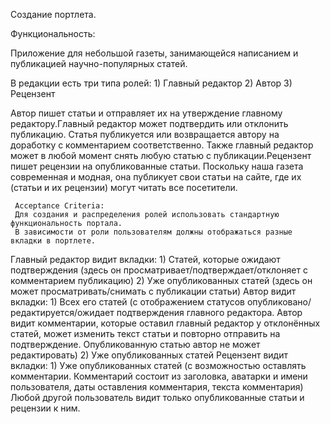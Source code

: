 Создание портлета.
   
Функциональность:

Приложение для небольшой газеты, занимающейся написанием и публикацией научно-популярных статей.

   В редакции есть три типа ролей:
       1) Главный редактор
       2) Автор
       3) Рецензент
       
   Автор пишет статьи и отправляет их на утверждение главному редактору.Главный редактор может подтвердить или отклонить публикацию. 
   Статья публикуется или возвращается автору на   доработку с комментарием соответственно. Также главный редактор может в любой момент 
   снять любую статью с публикации.Рецензент пишет рецензии на опубликованные статьи. Поскольку наша газета современная и модная, 
   она публикует свои статьи на сайте, где их (статьи и их рецензии) могут читать все посетители.
   
     Acceptance Criteria: 
     Для создания и распределения ролей использовать стандартную функциональность портала.
     В зависимости от роли пользователям должны отображаться разные вкладки в портлете.
     
  Главный редактор видит вкладки:
    1) Статей, которые ожидают подтверждения (здесь он просматривает/подтверждает/отклоняет с комментарием публикацию)
    2) Уже опубликованных статей (здесь он может просматривать/снимать с публикации статьи)
  Автор видит вкладки:
    1) Всех его статей (с отображением статусов опубликовано/редактируется/ожидает подтверждения главного редактора. Автор видит комментарии, которые оставил главный редактор у отклонённых статей, может изменить текст статьи и повторно отправить на подтверждение. Опубликованную статью автор не может редактировать)
    2) Уже опубликованных статей
  Рецензент видит вкладки:
    1) Уже опубликованных статей (с возможностью оставлять комментарии. Комментарий состоит из заголовка, аватарки и имени пользователя, даты оставления комментария, текста комментария)
    Любой другой пользователь видит только опубликованные статьи и рецензии к ним.
